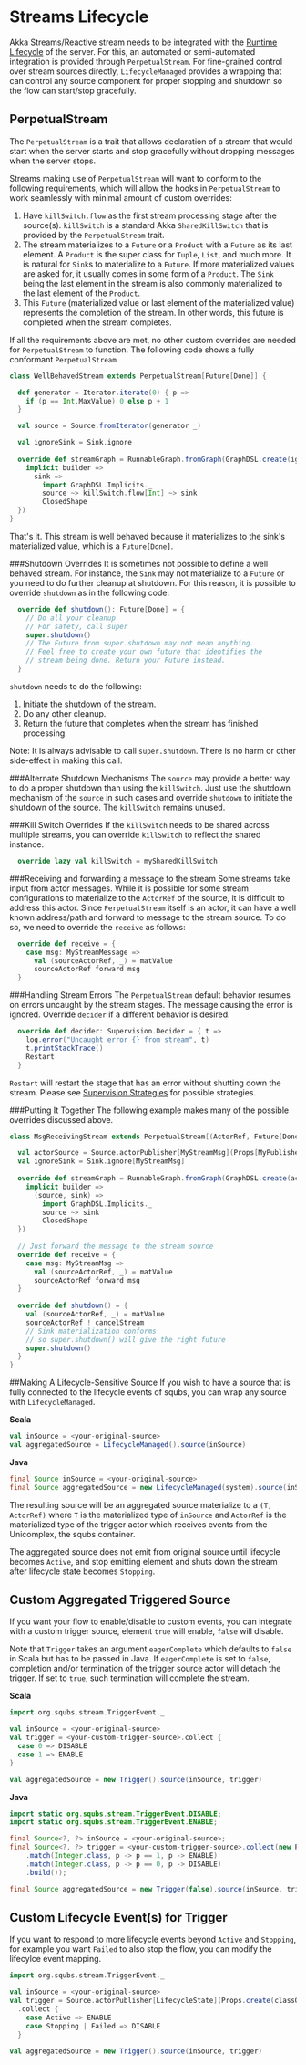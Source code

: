 # Streams Lifecycle
Akka Streams/Reactive stream needs to be integrated with the [Runtime Lifecycle](lifecycle.md) of the server. For this, an automated or semi-automated integration is provided through `PerpetualStream`. For fine-grained control over stream sources directly, `LifecycleManaged` provides a wrapping that can control any source component for proper stopping and shutdown so the flow can start/stop gracefully.

## PerpetualStream
The `PerpetualStream` is a trait that allows declaration of a stream that would start when the server starts and stop gracefully without dropping messages when the server stops.

Streams making use of `PerpetualStream` will want to conform to the following requirements, which will allow the hooks in `PerpetualStream` to work seamlessly with minimal amount of custom overrides:

1. Have `killSwitch.flow` as the first stream processing stage after the source(s). `killSwitch` is a standard Akka `SharedKillSwitch` that is provided by the `PerpetualStream` trait.
2. The stream materializes to a `Future` or a `Product` with a `Future` as its last element. A `Product` is the super class for `Tuple`, `List`, and much more. It is natural for `Sink`s to materialize to a `Future`. If more materialized values are asked for, it usually comes in some form of a `Product`. The `Sink` being the last element in the stream is also commonly materialized to the last element of the `Product`.
3. This `Future` (materialized value or last element of the materialized value) represents the completion of the stream. In other words, this future is completed when the stream completes.

If all the requirements above are met, no other custom overrides are needed for `PerpetualStream` to function. The following code shows a fully conformant `PerpetualStream`

```scala
class WellBehavedStream extends PerpetualStream[Future[Done]] {

  def generator = Iterator.iterate(0) { p => 
    if (p == Int.MaxValue) 0 else p + 1 
  }

  val source = Source.fromIterator(generator _)

  val ignoreSink = Sink.ignore
  
  override def streamGraph = RunnableGraph.fromGraph(GraphDSL.create(ignoreSink) {
    implicit builder =>
      sink =>
        import GraphDSL.Implicits._
        source ~> killSwitch.flow[Int] ~> sink
        ClosedShape
  })
}
```

That's it. This stream is well behaved because it materializes to the sink's materialized value, which is a `Future[Done]`.

###Shutdown Overrides
It is sometimes not possible to define a well behaved stream. For instance, the `Sink` may not materialize to a `Future` or you need to do further cleanup at shutdown. For this reason, it is possible to override `shutdown` as in the following code:

```scala
  override def shutdown(): Future[Done] = {
    // Do all your cleanup
    // For safety, call super
    super.shutdown()
    // The Future from super.shutdown may not mean anything.
    // Feel free to create your own future that identifies the
    // stream being done. Return your Future instead.
  }
```

`shutdown` needs to do the following:

1. Initiate the shutdown of the stream.
2. Do any other cleanup.
3. Return the future that completes when the stream has finished processing.

Note: It is always advisable to call `super.shutdown`. There is no harm or other side-effect in making this call.

###Alternate Shutdown Mechanisms
The `source` may provide a better way to do a proper shutdown than using the `killSwitch`. Just use the shutdown mechanism of the `source` in such cases and override `shutdown` to initiate the shutdown of the source. The `killSwitch` remains unused.

###Kill Switch Overrides
If the `killSwitch` needs to be shared across multiple streams, you can override `killSwitch` to reflect the shared instance.

```scala
  override lazy val killSwitch = mySharedKillSwitch
```

###Receiving and forwarding a message to the stream
Some streams take input from actor messages. While it is possible for some stream configurations to materialize to the `ActorRef` of the source, it is difficult to address this actor. Since `PerpetualStream` itself is an actor, it can have a well known address/path and forward to message to the stream source. To do so, we need to override the `receive` as follows:

```scala
  override def receive = {
    case msg: MyStreamMessage =>
      val (sourceActorRef, _) = matValue
      sourceActorRef forward msg
  }
```

###Handling Stream Errors
The `PerpetualStream` default behavior resumes on errors uncaught by the stream stages. The message causing the error is ignored. Override `decider` if a different behavior is desired.

```scala
  override def decider: Supervision.Decider = { t => 
    log.error("Uncaught error {} from stream", t)
    t.printStackTrace()
    Restart
  }
```

`Restart` will restart the stage that has an error without shutting down the stream. Please see [Supervision Strategies](http://doc.akka.io/docs/akka/2.4.3/scala/stream/stream-error.html#Supervision_Strategies) for possible strategies.

###Putting It Together
The following example makes many of the possible overrides discussed above.

```scala
class MsgReceivingStream extends PerpetualStream[(ActorRef, Future[Done])] {

  val actorSource = Source.actorPublisher[MyStreamMsg](Props[MyPublisher])
  val ignoreSink = Sink.ignore[MyStreamMsg]
  
  override def streamGraph = RunnableGraph.fromGraph(GraphDSL.create(actorSource, ignoreSink)((_, _)) {
    implicit builder =>
      (source, sink) =>
        import GraphDSL.Implicits._
        source ~> sink
        ClosedShape
  })
  
  // Just forward the message to the stream source
  override def receive = {
    case msg: MyStreamMsg =>
      val (sourceActorRef, _) = matValue
      sourceActorRef forward msg
  }
  
  override def shutdown() = {
    val (sourceActorRef, _) = matValue
    sourceActorRef ! cancelStream
    // Sink materialization conforms
    // so super.shutdown() will give the right future
    super.shutdown()
  }
}
```

##Making A Lifecycle-Sensitive Source
If you wish to have a source that is fully connected to the lifecycle events of squbs, you can wrap any source with `LifecycleManaged`.

**Scala**

```scala
val inSource = <your-original-source>
val aggregatedSource = LifecycleManaged().source(inSource)
```

**Java**

```java
final Source inSource = <your-original-source>
final Source aggregatedSource = new LifecycleManaged(system).source(inSource);
```

The resulting source will be an aggregated source materialize to a `(T, ActorRef)` where `T` is the materialized type of `inSource` and `ActorRef` is the materialized type of the trigger actor which receives events from the Unicomplex, the squbs container.

The aggregated source does not emit from original source until lifecycle becomes `Active`, and stop emitting element and shuts down the stream after lifecycle state becomes `Stopping`.

## Custom Aggregated Triggered Source
If you want your flow to enable/disable to custom events, you can integrate with a custom trigger source,
element `true` will enable, `false` will disable.

Note that `Trigger` takes an argument `eagerComplete` which defaults to `false` in Scala but has to be
passed in Java. If `eagerComplete` is set to `false`, completion and/or termination of the trigger source actor
will detach the trigger. If set to `true`, such termination will complete the stream.

**Scala**

```scala
import org.squbs.stream.TriggerEvent._

val inSource = <your-original-source>
val trigger = <your-custom-trigger-source>.collect {
  case 0 => DISABLE
  case 1 => ENABLE
}

val aggregatedSource = new Trigger().source(inSource, trigger)
```

**Java**

```java
import static org.squbs.stream.TriggerEvent.DISABLE;
import static org.squbs.stream.TriggerEvent.ENABLE;

final Source<?, ?> inSource = <your-original-source>;
final Source<?, ?> trigger = <your-custom-trigger-source>.collect(new PFBuilder<Integer, TriggerEvent>()
    .match(Integer.class, p -> p == 1, p -> ENABLE)
    .match(Integer.class, p -> p == 0, p -> DISABLE)
    .build());

final Source aggregatedSource = new Trigger(false).source(inSource, trigger);
```

## Custom Lifecycle Event(s) for Trigger
If you want to respond to more lifecycle events beyond `Active` and `Stopping`, for example you want `Failed` to also stop the flow, you can modify the lifecylce event mapping.

```scala
import org.squbs.stream.TriggerEvent._

val inSource = <your-original-source>
val trigger = Source.actorPublisher[LifecycleState](Props.create(classOf[UnicomplexActorPublisher]))
  .collect {
    case Active => ENABLE
    case Stopping | Failed => DISABLE
  }

val aggregatedSource = new Trigger().source(inSource, trigger)
```
